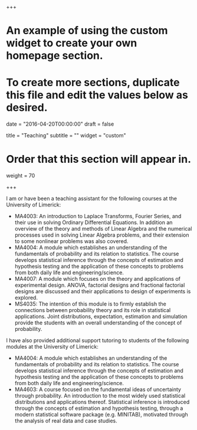 +++
# An example of using the custom widget to create your own homepage section.
# To create more sections, duplicate this file and edit the values below as desired.

date = "2016-04-20T00:00:00"
draft = false

title = "Teaching"
subtitle = ""
widget = "custom"

# Order that this section will appear in.
weight = 70

+++

I am or have been a teaching assistant for the following courses at the University of Limerick:

- MA4003: An introduction to Laplace Transforms, Fourier Series, and their use in solving Ordinary Differential Equations. In addition an overview of the theory and methods of Linear Algebra and the numerical processes used in solving Linear Algebra problems, and their extension to some nonlinear problems was also covered.
- MA4004: A module which establishes an understanding of the fundamentals of probability and its relation to statistics. The course develops statistical inference through the concepts of estimation and hypothesis testing and the application of these concepts to problems from both daily life and engineering/science.
- MA4007: A module which focuses on the theory and applications of experimental design. ANOVA, factorial designs and fractional factorial designs are discussed and their applications to design of experiments is explored.  
- MS4035: The intention of this module is to firmly establish the connections between probability theory and its role in statistical applications. Joint distributions, expectation, estimation and simulation provide the students with an overall understanding of the concept of probability.

I have also provided additional support tutoring to students of the following modules at the University of Limerick:

- MA4004: A module which establishes an understanding of the fundamentals of probability and its relation to statistics. The course develops statistical inference through the concepts of estimation and hypothesis testing and the application of these concepts to problems from both daily life and engineering/science.
- MA4603: A course focused on the fundamental ideas of uncertainty through probability. An introduction to the most widely used statistical distributions and applications thereof. Statistical inference is introduced through the concepts of estimation and hypothesis testing, through a modern statistical software package (e.g. MINITAB), motivated through the analysis of real data and case studies.  

